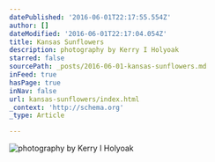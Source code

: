 ```yaml
---
datePublished: '2016-06-01T22:17:55.554Z'
author: []
dateModified: '2016-06-01T22:17:04.054Z'
title: Kansas Sunflowers
description: photography by Kerry I Holyoak
starred: false
sourcePath: _posts/2016-06-01-kansas-sunflowers.md
inFeed: true
hasPage: true
inNav: false
url: kansas-sunflowers/index.html
_context: 'http://schema.org'
_type: Article

---
```

![photography by Kerry I Holyoak](https://the-grid-user-content.s3-us-west-2.amazonaws.com/91a4e66b-d5be-4c52-b8f4-ff84033d62f7.jpg)